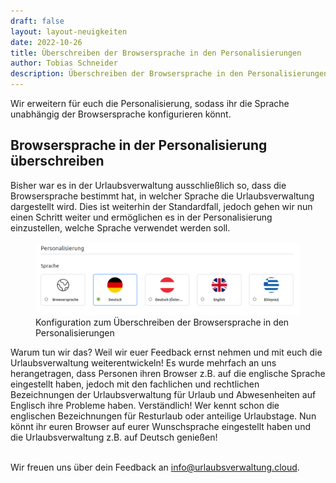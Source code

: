 ```yaml
---
draft: false
layout: layout-neuigkeiten
date: 2022-10-26
title: Überschreiben der Browsersprache in den Personalisierungen
author: Tobias Schneider
description: Überschreiben der Browsersprache in den Personalisierungen
---
```


Wir erweitern für euch die Personalisierung, sodass ihr die Sprache unabhängig der Browsersprache konfigurieren könnt.

<!-- more -->

## Browsersprache in der Personalisierung überschreiben

Bisher war es in der Urlaubsverwaltung ausschließlich so, dass die Browsersprache bestimmt hat, in welcher Sprache die
Urlaubsverwaltung dargestellt wird. Dies ist weiterhin der Standardfall, jedoch gehen wir nun einen Schritt weiter und
ermöglichen es in der Personalisierung einzustellen, welche Sprache verwendet werden soll.

<div class="flex my-8">
    <figure>
        <picture>
            <source srcset="language-personalisation.avif" type="image/avif" />
            <img
              src="language-personalisation.png"
              alt="Konfiguration zum Überschreiben der Browsersprache in den Personalisierungen"
              decoding="async"
              loading="lazy"
              class="rounded-lg"
            />
        </picture>
        <figcaption class="text-sm text-center">Konfiguration zum Überschreiben der Browsersprache in den Personalisierungen</figcaption>
    </figure>
</div>

Warum tun wir das? Weil wir euer Feedback ernst nehmen und mit euch die Urlaubsverwaltung weiterentwickeln! Es wurde mehrfach an uns
herangetragen, dass Personen ihren Browser z.B. auf die englische Sprache eingestellt haben, jedoch mit den fachlichen und
rechtlichen Bezeichnungen der Urlaubsverwaltung für Urlaub und Abwesenheiten auf Englisch ihre Probleme haben. Verständlich!
Wer kennt schon die englischen Bezeichnungen für Resturlaub oder anteilige Urlaubstage.
Nun könnt ihr euren Browser auf eurer Wunschsprache eingestellt haben und die Urlaubsverwaltung z.B. auf Deutsch genießen!

<br/>
Wir freuen uns über dein Feedback an <a href="mailto:info@urlaubsverwaltung.cloud?subject=Feedback">info@urlaubsverwaltung.cloud</a>.
